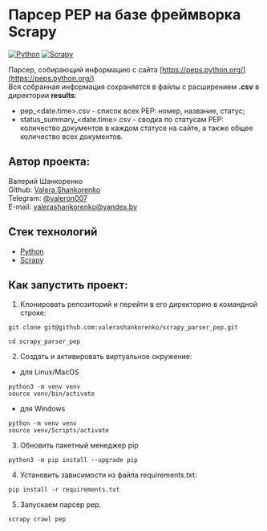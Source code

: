 # **Парсер PEP на базе фреймворка Scrapy**
[![Python](https://img.shields.io/badge/-Python-464646?style=flat&logo=Python&logoColor=ffffff&color=013220)](https://www.python.org/)
[![Scrapy](https://img.shields.io/badge/-Scrapy-464646?style=flat&logo=Scrapy&logoColor=ffffff&color=013220)](https://scrapy.org/)

Парсер, собирающий информацию с сайта [https://peps.python.org/](https://peps.python.org/)<br/>
Вся собранная информация сохраняется в файлы с расширением **.csv** в директории **results**:
- pep_<date.time>.csv - список всех PEP: номер, название, статус;
- status_summary_<date.time>.csv - сводка по статусам PEP: количество документов в каждом статусе на сайте, а также общее количество всех документов.

## Автор проекта:
Валерий Шанкоренко<br/>
Github: [Valera Shankorenko](https://github.com/valerashankorenko)<br/>
Telegram: [@valeron007](https://t.me/valeron007)<br/>
E-mail: valerashankorenko@yandex.by<br/>

## Стек технологий
- [Python](https://www.python.org/)
- [Scrapy](https://scrapy.org/)

## Как запустить проект:
1. Клонировать репозиторий и перейти в его директорию в командной строке:
```shell
git clone git@github.com:valerashankorenko/scrapy_parser_pep.git
```
```shell
cd scrapy_parser_pep
```
2. Cоздать и активировать виртуальное окружение:
 - для Linux/MacOS
```shell
python3 -m venv venv
source venv/bin/activate
```
- для Windows
```shell
python -m venv venv
source venv/Scripts/activate
```
3. Обновить пакетный менеджер pip
```shell
python3 -m pip install --upgrade pip
```
4. Установить зависимости из файла requirements.txt:
```shell
pip install -r requirements.txt
```
5. Запускаем парсер pep.
```shell
scrapy crawl pep
```
